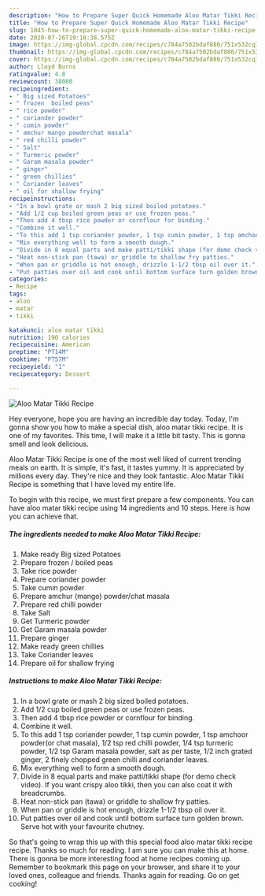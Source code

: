 ```yaml
---
description: "How to Prepare Super Quick Homemade Aloo Matar Tikki Recipe"
title: "How to Prepare Super Quick Homemade Aloo Matar Tikki Recipe"
slug: 1043-how-to-prepare-super-quick-homemade-aloo-matar-tikki-recipe
date: 2020-07-26T19:18:38.575Z
image: https://img-global.cpcdn.com/recipes/c784a7502bdaf880/751x532cq70/aloo-matar-tikki-recipe-recipe-main-photo.jpg
thumbnail: https://img-global.cpcdn.com/recipes/c784a7502bdaf880/751x532cq70/aloo-matar-tikki-recipe-recipe-main-photo.jpg
cover: https://img-global.cpcdn.com/recipes/c784a7502bdaf880/751x532cq70/aloo-matar-tikki-recipe-recipe-main-photo.jpg
author: Lloyd Burns
ratingvalue: 4.8
reviewcount: 38080
recipeingredient:
- " Big sized Potatoes"
- " frozen  boiled peas"
- " rice powder"
- " coriander powder"
- " cumin powder"
- " amchur mango powderchat masala"
- " red chilli powder"
- " Salt"
- " Turmeric powder"
- " Garam masala powder"
- " ginger"
- " green chillies"
- " Coriander leaves"
- " oil for shallow frying"
recipeinstructions:
- "In a bowl grate or mash 2 big sized boiled potatoes."
- "Add 1/2 cup boiled green peas or use frozen peas."
- "Then add 4 tbsp rice powder or cornflour for binding."
- "Combine it well."
- "To this add 1 tsp coriander powder, 1 tsp cumin powder, 1 tsp amchoor powder(or chat masala), 1/2 tsp red chilli powder, 1/4 tsp turmeric powder, 1/2 tsp Garam masala powder, salt as per taste, 1/2 inch grated ginger, 2 finely chopped green chilli and coriander leaves."
- "Mix everything well to form a smooth dough."
- "Divide in 8 equal parts and make patti/tikki shape (for demo check video). If you want crispy aloo tikki, then you can also coat it with breadcrumbs."
- "Heat non-stick pan (tawa) or griddle to shallow fry patties."
- "When pan or griddle is hot enough, drizzle 1-1/2 tbsp oil over it."
- "Put patties over oil and cook until bottom surface turn golden brown. Serve hot with your favourite chutney."
categories:
- Recipe
tags:
- aloo
- matar
- tikki

katakunci: aloo matar tikki 
nutrition: 190 calories
recipecuisine: American
preptime: "PT14M"
cooktime: "PT57M"
recipeyield: "1"
recipecategory: Dessert

---
```



![Aloo Matar Tikki Recipe](https://img-global.cpcdn.com/recipes/c784a7502bdaf880/751x532cq70/aloo-matar-tikki-recipe-recipe-main-photo.jpg)

Hey everyone, hope you are having an incredible day today. Today, I'm gonna show you how to make a special dish, aloo matar tikki recipe. It is one of my favorites. This time, I will make it a little bit tasty. This is gonna smell and look delicious.

Aloo Matar Tikki Recipe is one of the most well liked of current trending meals on earth. It is simple, it's fast, it tastes yummy. It is appreciated by millions every day. They're nice and they look fantastic. Aloo Matar Tikki Recipe is something that I have loved my entire life.




To begin with this recipe, we must first prepare a few components. You can have aloo matar tikki recipe using 14 ingredients and 10 steps. Here is how you can achieve that.

<!--inarticleads1-->

##### The ingredients needed to make Aloo Matar Tikki Recipe:

1. Make ready  Big sized Potatoes
1. Prepare  frozen / boiled peas
1. Take  rice powder
1. Prepare  coriander powder
1. Take  cumin powder
1. Prepare  amchur (mango) powder/chat masala
1. Prepare  red chilli powder
1. Take  Salt
1. Get  Turmeric powder
1. Get  Garam masala powder
1. Prepare  ginger
1. Make ready  green chillies
1. Take  Coriander leaves
1. Prepare  oil for shallow frying




<!--inarticleads2-->

##### Instructions to make Aloo Matar Tikki Recipe:

1. In a bowl grate or mash 2 big sized boiled potatoes.
1. Add 1/2 cup boiled green peas or use frozen peas.
1. Then add 4 tbsp rice powder or cornflour for binding.
1. Combine it well.
1. To this add 1 tsp coriander powder, 1 tsp cumin powder, 1 tsp amchoor powder(or chat masala), 1/2 tsp red chilli powder, 1/4 tsp turmeric powder, 1/2 tsp Garam masala powder, salt as per taste, 1/2 inch grated ginger, 2 finely chopped green chilli and coriander leaves.
1. Mix everything well to form a smooth dough.
1. Divide in 8 equal parts and make patti/tikki shape (for demo check video). If you want crispy aloo tikki, then you can also coat it with breadcrumbs.
1. Heat non-stick pan (tawa) or griddle to shallow fry patties.
1. When pan or griddle is hot enough, drizzle 1-1/2 tbsp oil over it.
1. Put patties over oil and cook until bottom surface turn golden brown. Serve hot with your favourite chutney.




So that's going to wrap this up with this special food aloo matar tikki recipe recipe. Thanks so much for reading. I am sure you can make this at home. There is gonna be more interesting food at home recipes coming up. Remember to bookmark this page on your browser, and share it to your loved ones, colleague and friends. Thanks again for reading. Go on get cooking!
